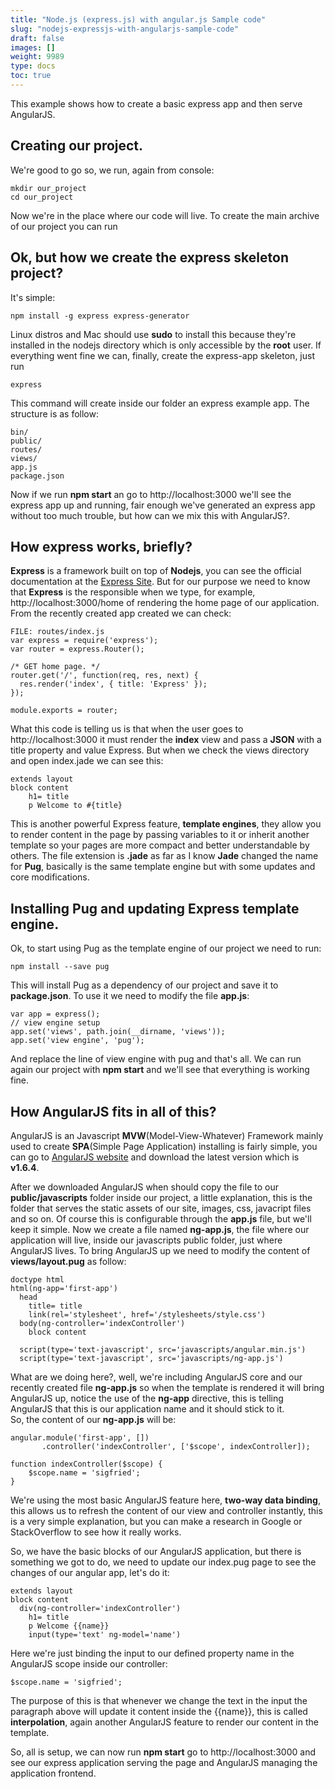 ```yaml
---
title: "Node.js (express.js) with angular.js Sample code"
slug: "nodejs-expressjs-with-angularjs-sample-code"
draft: false
images: []
weight: 9989
type: docs
toc: true
---
```


This example shows how to create a basic express app and then serve AngularJS.

## Creating our project.
We're good to go so, we run, again from console:

    mkdir our_project
    cd our_project
Now we're in the place where our code will live. To create the main archive of our project you can run <br> 

Ok, but how we create the express skeleton project?
---------------------------------------------------

It's simple:

    npm install -g express express-generator
Linux distros and Mac should use **sudo** to install this because they're installed in the nodejs directory which is only accessible by the **root** user. If everything went fine we can, finally, create the express-app skeleton, just run

    express
This command will create inside our folder an express example app. The structure is as follow:

    bin/
    public/
    routes/
    views/
    app.js
    package.json
Now if we run **npm start** an go to http://localhost:3000 we'll see the express app up and running, fair enough we've generated an express app without too much trouble, but how can we mix this with AngularJS?. <br>

How express works, briefly?
---------------------------
**Express** is a framework built on top of **Nodejs**, you can see the official documentation at the [Express Site][1]. But for our purpose we need to know that **Express** is the responsible when we type, for example, http://localhost:3000/home of rendering the home page of our application. From the recently created app created we can check:

    FILE: routes/index.js
    var express = require('express');
    var router = express.Router();
    
    /* GET home page. */
    router.get('/', function(req, res, next) {
      res.render('index', { title: 'Express' });
    });
    
    module.exports = router;

What this code is telling us is that when the user goes to http://localhost:3000 it must render the **index** view and pass a **JSON** with a title property and value Express. But when we check the views directory and open index.jade we can see this:

    extends layout
    block content
        h1= title
        p Welcome to #{title}

This is another powerful Express feature, **template engines**, they allow you to render content in the page by passing variables to it or inherit another template so your pages are more compact and better understandable by others. The file extension is **.jade** as far as I know **Jade**  changed the name for **Pug**, basically is the same template engine but with some updates and core modifications. <br>

Installing Pug and updating Express template engine.
----------------------------------------------------
Ok, to start using Pug as the template engine of our project we need to run:

    npm install --save pug
This will install Pug as a dependency of our project and save it to **package.json**. To use it we need to modify the file **app.js**:

    var app = express();
    // view engine setup
    app.set('views', path.join(__dirname, 'views'));
    app.set('view engine', 'pug');
And replace the line of view engine with pug and that's all. We can run again our project with **npm start** and we'll see that everything is working fine.

How AngularJS fits in all of this?
----------------------------------
AngularJS is an Javascript **MVW**(Model-View-Whatever) Framework mainly used to create **SPA**(Simple Page Application) installing is fairly simple, you can go to [AngularJS website][2] and download the latest version which is **v1.6.4**.<br>

After we downloaded AngularJS when should copy the file to our **public/javascripts** folder inside our project, a little explanation, this is the folder that serves the static assets of our site, images, css, javacript files and so on. Of course this is configurable through the **app.js** file, but we'll keep it simple. Now we create a file named **ng-app.js**, the file where our application will live, inside our javascripts public folder, just where AngularJS lives. To bring AngularJS up we need to modify the content of **views/layout.pug** as follow:

    doctype html
    html(ng-app='first-app')
      head
        title= title
        link(rel='stylesheet', href='/stylesheets/style.css')
      body(ng-controller='indexController')
        block content
    
      script(type='text-javascript', src='javascripts/angular.min.js')
      script(type='text-javascript', src='javascripts/ng-app.js')
What are we doing here?, well, we're including AngularJS core and our recently created file **ng-app.js** so when the template is rendered it will bring AngularJS up, notice the use of the **ng-app** directive, this is telling AngularJS that this is our application name and it should stick to it.<br>
So, the content of our **ng-app.js** will be:

    angular.module('first-app', [])
           .controller('indexController', ['$scope', indexController]);

    function indexController($scope) {
        $scope.name = 'sigfried';
    }
    
We're using the most basic AngularJS feature here, **two-way data binding**, this allows us to refresh the content of our view and controller instantly, this is a very simple explanation, but you can make a research in Google or StackOverflow to see how it really works. <br>

So, we have the basic blocks of our AngularJS application, but there is something we got to do, we need to update our index.pug page to see the changes of our angular app, let's do it:

    extends layout
    block content
      div(ng-controller='indexController')
        h1= title
        p Welcome {{name}}
        input(type='text' ng-model='name')
Here we're just binding the input to our defined property name in the AngularJS scope inside our controller:

    $scope.name = 'sigfried';
The purpose of this is that whenever we change the text in the input the paragraph above will update it content inside the {{name}}, this is called **interpolation**, again another AngularJS feature to render our content in the template. <br>

So, all is setup, we can now run **npm start** go to http://localhost:3000 and see our express application serving the page and AngularJS managing the application frontend.
    



    

  


  [1]: http://expressjs.com
  [2]: https://angularjs.org


